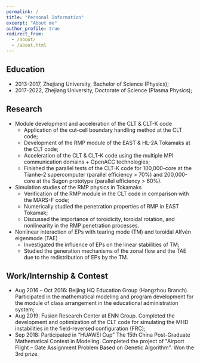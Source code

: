 ```yaml
---
permalink: /
title: "Personal Information"
excerpt: "About me"
author_profile: true
redirect_from: 
  - /about/
  - /about.html
---
```


Education
---
* 2013-2017, Zhejiang University, Bachelor of Science (Physics);
* 2017-2022, Zhejiang University, Doctorate of Science (Plasma Physics);

Research
---
* Module development and acceleration of the CLT & CLT-K code
    - Application of the cut-cell boundary handling method at the CLT code;
    - Development of the RMP module of the EAST & HL-2A Tokamaks at the CLT code;
    - Acceleration of the CLT & CLT-K code using the multiple MPI communication domains + OpenACC technologies;
    - Finished the parallel tests of the CLT-K code for 100,000-core at the Tianhe-2 supercomputer (parallel efficiency > 70%) and 200,000-core at the Sugon prototype (parallel efficiency > 60%).
* Simulation studies of the RMP physics in Tokamaks
    - Verification of the RMP module in the CLT code in comparison with the MARS-F code;
    - Numerically studied the penetration properties of RMP in EAST Tokamak;
    - Discussed the importance of toroidicity, toroidal rotation, and nonlinearity in the RMP penetration processes.
* Nonlinear interaction of EPs with tearing mode (TM) and toroidal Alfvén eigenmode (TAE)
    - Investigated the influence of EPs on the linear stabilities of TM;
    - Studied the generation mechanisms of the zonal flow and the TAE due to the redistribution of EPs by the TM.

Work/Internship & Contest 
---
* Aug 2016 – Oct 2016: Beijing HQ Education Group (Hangzhou Branch). Participated in the mathematical modeling and program development for the module of class arrangement in the educational administration system;
* Aug 2019: Fusion Research Center at ENN Group. Completed the development and optimization of the CLT code for simulating the MHD instabilities in the field-reversed configuration (FRC);
* Sep 2018: Participated in “HUAWEI Cup” The 15th China Post-Graduate Mathematical Contest in Modeling. Completed the project of "Airport Flight – Gate Assignment Problem Based on Genetic Algorithm". Won the 3rd prize.
